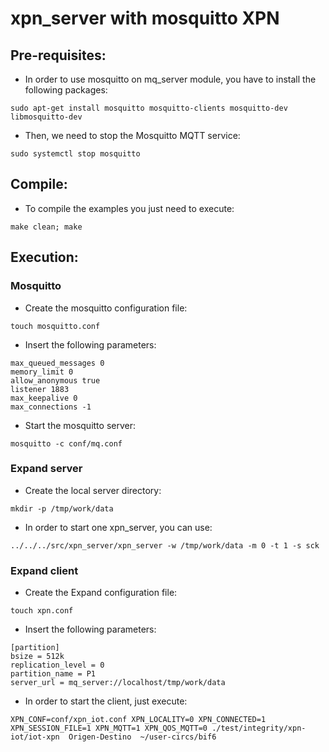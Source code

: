 
# xpn_server with mosquitto XPN


## Pre-requisites:
* In order to use mosquitto on mq_server module, you have to install the following packages:
```
sudo apt-get install mosquitto mosquitto-clients mosquitto-dev libmosquitto-dev
```

* Then, we need to stop the Mosquitto MQTT service:
```
sudo systemctl stop mosquitto
```


## Compile:

* To compile the examples you just need to execute:
```
make clean; make
```


## Execution:

### Mosquitto
* Create the mosquitto configuration file:
```
touch mosquitto.conf
```

* Insert the following parameters:
```
max_queued_messages 0
memory_limit 0
allow_anonymous true
listener 1883
max_keepalive 0
max_connections -1
```

* Start the mosquitto server:
```
mosquitto -c conf/mq.conf
```

### Expand server
* Create the local server directory:
```
mkdir -p /tmp/work/data
```

* In order to start one xpn_server, you can use:
```
../../../src/xpn_server/xpn_server -w /tmp/work/data -m 0 -t 1 -s sck
```

### Expand client
* Create the Expand configuration file:
```
touch xpn.conf
```

* Insert the following parameters:
```
[partition]
bsize = 512k
replication_level = 0
partition_name = P1
server_url = mq_server://localhost/tmp/work/data
```

* In order to start the client, just execute:
```
XPN_CONF=conf/xpn_iot.conf XPN_LOCALITY=0 XPN_CONNECTED=1 XPN_SESSION_FILE=1 XPN_MQTT=1 XPN_QOS_MQTT=0 ./test/integrity/xpn-iot/iot-xpn  Origen-Destino  ~/user-circs/bif6
```

